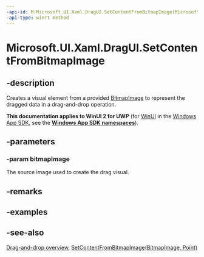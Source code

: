 ```yaml
---
-api-id: M:Microsoft.UI.Xaml.DragUI.SetContentFromBitmapImage(Microsoft.UI.Xaml.Media.Imaging.BitmapImage)
-api-type: winrt method
---
```


<!-- Method syntax
public void SetContentFromBitmapImage(Windows.UI.Xaml.Media.Imaging.BitmapImage bitmapImage)
-->

# Microsoft.UI.Xaml.DragUI.SetContentFromBitmapImage

## -description
Creates a visual element from a provided [BitmapImage](../microsoft.ui.xaml.media.imaging/bitmapimage.md) to represent the dragged data in a drag-and-drop operation.

**This documentation applies to WinUI 2 for UWP** (for [WinUI](/windows/apps/winui/winui3/) in the [Windows App SDK](/windows/apps/windows-app-sdk/), see the **[Windows App SDK namespaces](/windows/windows-app-sdk/api/winrt/)**).

## -parameters
### -param bitmapImage
The source image used to create the drag visual.

## -remarks

## -examples

## -see-also

[Drag-and-drop overview](/windows/apps/design/input/drag-and-drop), [SetContentFromBitmapImage(BitmapImage, Point)](dragui_setcontentfrombitmapimage_1393430956.md)
